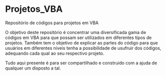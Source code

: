 # Projetos_VBA
Repositório de códigos para projetos em VBA

O objetivo deste repositório é concentrar uma diversificada gama de códigos em VBA para que possam ser utilizados em diferentes tipos de projetos. Também tem o objetivo de explicar as partes do código para que usuários em diferentes níveis tenha a possibilidade de usufruir dos códigos, adequando cada qual ao seu respectivo projeto.

Tudo aqui presente é para ser compartilhado e construido com a ajuda de qualquer um disposto a tal.
